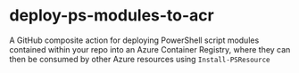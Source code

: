 # deploy-ps-modules-to-acr

A GitHub composite action for deploying PowerShell script modules contained within your repo into an Azure Container Registry, where they can then be consumed by other Azure resources using `Install-PSResource`
